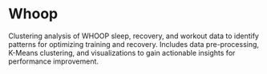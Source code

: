 # Whoop
Clustering analysis of WHOOP sleep, recovery, and workout data to identify patterns for optimizing training and recovery. Includes data pre-processing, K-Means clustering, and visualizations to gain actionable insights for performance improvement.
